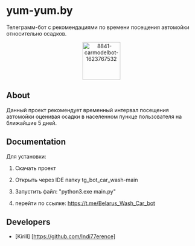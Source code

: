 # yum-yum.by
Телеграмм-бот с рекомендациями по времени посещения автомойки относительно осадков.

<p align="center">
      <img src="https://i.ibb.co/MsSKh0Y/8841-carmodelbot-1623767532.jpg" alt="8841-carmodelbot-1623767532" border="0" width="100">
</p>

## About

Данный проект рекомендует временный интервал посещения автомойки оценивая осадки в населенном пункце пользователя на ближайшие 5 дней.


## Documentation

Для установки:

1. Скачать проект

2. Открыть через IDE папку tg_bot_car_wash-main

5. Запустить файл: "python3.exe main.py"

6. перейти по ссылке: https://t.me/Belarus_Wash_Car_bot


## Developers

- [Kirill] [https://github.com/Indi77erence]

